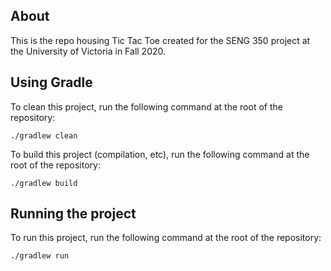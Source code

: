 ## About
This is the repo housing Tic Tac Toe created for the SENG 350 project at the University of Victoria in Fall 2020.

## Using Gradle
To clean this project, run the following command at the root of the repository:
```
./gradlew clean
```

To build this project (compilation, etc), run the following command at the root of the repository:
```
./gradlew build
```

## Running the project
To run this project, run the following command at the root of the repository:
```
./gradlew run
```